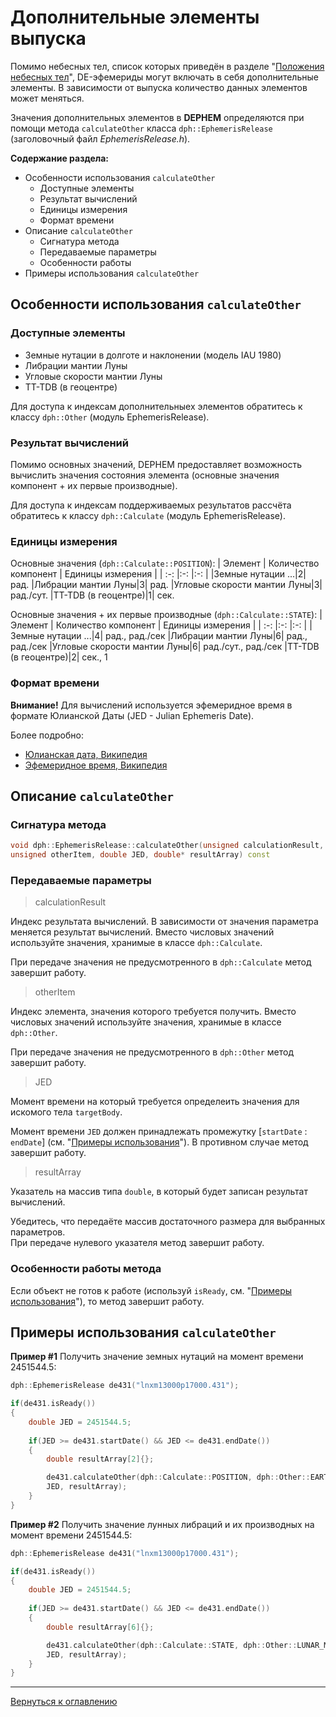 # Дополнительные элементы выпуска
Помимо небесных тел, список которых приведён в разделе "[Положения небесных тел](celestial-bodies-calculations.md)", DE-эфемериды могут включать в себя дополнительные элементы. В зависимости от выпуска количество данных элементов может меняться.

Значения дополнительных элементов в **DEPHEM** определяются при помощи метода `calculateOther` класса `dph::EphemerisRelease` (заголовочный файл *EphemerisRelease.h*).

**Содержание раздела:**
* Особенности использования `calculateOther`
    * Доступные элементы
    * Результат вычислений
    * Единицы измерения
    * Формат времени
* Описание `calculateOther`
    * Сигнатура метода
    * Передаваемые параметры
    * Особенности работы
* Примеры использования `calculateOther`

## Особенности использования `calculateOther`

### Доступные элементы
* Земные нутации в долготе и наклонении (модель IAU 1980)
* Либрации мантии Луны
* Угловые скорости мантии Луны
* TT-TDB (в геоцентре)

Для доступа к индексам дополнительныех элементов обратитесь к классу `dph::Other` (модуль EphemerisRelease).

### Результат вычислений
Помимо основных значений, DEPHEM предоставляет возможность вычислить значения состояния элемента (основные значения компонент + их первые производные).

Для доступа к индексам поддерживаемых результатов рассчёта обратитесь к классу `dph::Calculate` (модуль EphemerisRelease).

### Единицы измерения
Основные значения (`dph::Calculate::POSITION`):
| Элемент | Количество компонент | Единицы измерения |
| :-: |:-: |:-: | 
|Земные нутации ...|2| рад.
|Либрации мантии Луны|3| рад.
|Угловые скорости мантии Луны|3| рад./сут.
|TT-TDB (в геоцентре)|1| сек.

Основные значения + их первые производные (`dph::Calculate::STATE`):
| Элемент | Количество компонент | Единицы измерения |
| :-: |:-: |:-: | 
|Земные нутации ...|4| рад., рад./сек
|Либрации мантии Луны|6| рад., рад./сек
|Угловые скорости мантии Луны|6| рад./сут., рад./сек
|TT-TDB (в геоцентре)|2| сек., 1

### Формат времени
**Внимание!** Для вычислений используется эфемеридное время в формате Юлианской Даты (JED - Julian Ephemeris Date).

Более подробно:
* [Юлианская дата, Википедия](https://ru.wikipedia.org/wiki/Юлианская_дата)
* [Эфемеридное время, Википедия](https://ru.wikipedia.org/wiki/Эфемеридное_время)

## Описание `calculateOther`

### Сигнатура метода
````c++
void dph::EphemerisRelease::calculateOther(unsigned calculationResult, 
unsigned otherItem, double JED, double* resultArray) const
````

### Передаваемые параметры

>calculationResult

Индекс результата вычислений. В зависимости от значения параметра меняется результат вычислений. Вместо числовых значений используйте значения, хранимые в классе `dph::Calculate`.

При передаче значения не предусмотренного в `dph::Calculate` метод завершит работу.

>otherItem

Индекс элемента, значения которого требуется получить. Вместо числовых значений используйте значения, хранимые в классе `dph::Other`.

При передаче значения не предусмотренного в `dph::Other` метод завершит работу.

>JED

Момент времени на который требуется определеить значения для искомого тела `targetBody`.

Момент времени `JED` должен принадлежать промежутку [`startDate` : `endDate`] (см. "[Примеры использования](usage-examples.md)"). В противном случае метод завершит работу.

>resultArray

Указатель на массив типа `double`, в который будет записан результат вычислений.

Убедитесь, что передаёте массив достаточного размера для выбранных параметров.  
При передаче нулевого указателя метод завершит работу.

### Особенности работы метода
Если объект не готов к работе (используй `isReady`, см. "[Примеры использования](usage-examples.md)"), то метод завершит работу.

## Примеры использования `calculateOther`

**Пример #1**
Получить значение земных нутаций на момент времени 2451544.5:
````c++
dph::EphemerisRelease de431("lnxm13000p17000.431");

if(de431.isReady())
{
    double JED = 2451544.5;
    
    if(JED >= de431.startDate() && JED <= de431.endDate())
    {
        double resultArray[2]{};

        de431.calculateOther(dph::Calculate::POSITION, dph::Other::EARTH_NUTATIONS,
        JED, resultArray);
    }
}
````

**Пример #2**
Получить значение лунных либраций и их производных на момент времени 2451544.5:
````c++
dph::EphemerisRelease de431("lnxm13000p17000.431");

if(de431.isReady())
{
    double JED = 2451544.5;
    
    if(JED >= de431.startDate() && JED <= de431.endDate())
    {
        double resultArray[6]{};

        de431.calculateOther(dph::Calculate::STATE, dph::Other::LUNAR_MANTLE_LIBRATION,
        JED, resultArray);
    }
}
````

---
[Вернуться к оглавлению](index.md)